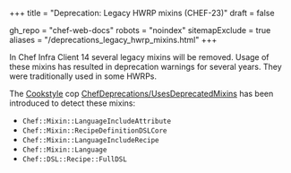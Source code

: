 +++
title = "Deprecation: Legacy HWRP mixins (CHEF-23)"
draft = false

gh_repo = "chef-web-docs"
robots = "noindex"
sitemapExclude = true
aliases = "/deprecations_legacy_hwrp_mixins.html"
+++

In Chef Infra Client 14 several legacy mixins will be removed. Usage of these
mixins has resulted in deprecation warnings for several years. They were
traditionally used in some HWRPs.

The [Cookstyle](/workstation/cookstyle/) cop
[ChefDeprecations/UsesDeprecatedMixins](https://github.com/chef/cookstyle/blob/main/docs/cops_chefdeprecations.md#chefdeprecationsusesdeprecatedmixins)
has been introduced to detect these mixins:

- `Chef::Mixin::LanguageIncludeAttribute`
- `Chef::Mixin::RecipeDefinitionDSLCore`
- `Chef::Mixin::LanguageIncludeRecipe`
- `Chef::Mixin::Language`
- `Chef::DSL::Recipe::FullDSL`
